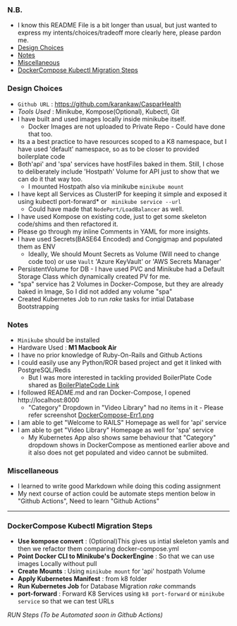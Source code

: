 ### N.B.
- I know this README File is a bit longer than usual, but just wanted to express my intents/choices/tradeoff more clearly here, please pardon me.
- [Design Choices](#design-choices)
- [Notes](#notes)
- [Miscellaneous](#miscellaneous)
- [DockerCompose Kubectl Migration Steps](#dockercompose-kubectl-migration-steps)

### Design Choices
- `Github URL` : https://github.com/karankaw/CasparHealth
- *Tools Used* : Minikube, Kompose(Optional), Kubectl, Git
- I have built and used images locally inside minikube itself.
	* Docker Images are not uploaded to Private Repo - Could have done that too.
- Its a a best practice to have resources scoped to a K8 namespace, but I have used 'default' namespace, so as to be closer to provided boilerplate code
- Both'api' and 'spa' services have hostFiles baked in them. Still, I chose to deliberately include 'Hostpath' Volume for API just to show that we can do it that way too.
  * I mounted Hostpath also via minikube `minikube mount`
- I have kept all Services as ClusterIP for keeping it simple and exposed it using kubectl port-forward* or ``` minikube service --url```
  * Could have made that `NodePort/LoadBalancer` as well.
- I have used Kompose on existing code, just to get some skeleton code/shims and then refactored it.
- Please go through my inline Comments in YAML for more insights.
- I have used Secrets(BASE64 Encoded) and Congigmap and populated them as ENV
  * Ideally, We should Mount Secrets as Volume (Will need to change code too) or use ```Vault``` 'Azure KeyVault' or 'AWS Secrets Manager'
- PersistentVolume for DB - I have used PVC and Minikube had a Default Storage Class which dynamically created PV for me.
- "spa" service has 2 Volumes in Docker-Compose, but they are already baked in Image, So I did not added any volume "spa"
- Created Kubernetes Job to run *rake* tasks for intial Database Bootstrapping 

### Notes
- ```Minikube``` should be installed
- Hardware Used : **M1 Macbook Air**
- I have no prior knowledge of Ruby-On-Rails and Github Actions
- I could easily use any Python/ROR based project and get it linked with PostgreSQL/Redis 
  * But I was more interested in tackling provided BoilerPlate Code shared as [BoilerPlateCode Link](https://drive.google.com/file/d/1Vm3U14jhnC0enw0leWoCrE3j_VNh8RoB/view)
- I followed README.md and ran Docker-Compose, I opened http://localhost:8000
	* "Category" Dropdown in "Video Library" had no items in it - Please refer screenshot 
	[DockerCompose-Err1.png](https://github.com/karankaw/CasparHealth/blob/main/misc/CategoryMissing-Error-DockerCompose.png)
- I am able to get "Welcome to RAILS" Homepage as well for 'api' service
- I am able to get "Video Library" Homepage as well for 'spa' service
  * My Kubernetes App also shows same behaviour that "Category" dropdown shows in DockerCompose as mentioned earlier above and it also does not get populated and video cannot be submiited.


### Miscellaneous 
- I learned to write good Markdown while doing this coding assignment
- My next course of action could be automate steps mention below in "Github Actions", Need to learn "Github Actions"

___
### DockerCompose Kubectl Migration Steps
* **Use kompose convert** : (Optional)This gives us intial skeleton yamls and then we refactor them comparing docker-compose.yml
* **Point Docker CLI to Minikube's DockerEngine** : So that we can use images Locally without pull
* **Create Mounts** : Using `minikube mount` for 'api' hostpath Volume
* **Apply Kubernetes Manifest** : from k8 folder
* **Run Kubernetes Job** for Database Migration *rake* commands
* **port-forward** : Forward K8 Services using `k8 port-forward` or `minikube service` so that we can test URLs

*RUN Steps (To be Automated soon in Github Actions)*
```shell

```
